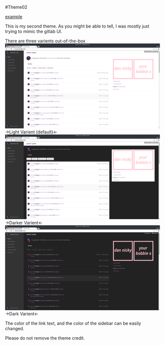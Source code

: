 #Theme02

[example](http://asonix-dev.tumblr.com/)


This is my second theme. As you might be able to tell, I was mostly just trying to mimic the gitlab UI.

There are three varients out-of-the-box
![theme02-1.png](https://raw.githubusercontent.com/asonix/tumblr-themes/master/theme02/theme-02-1.png)
->Light Varient (default)<-
![theme02-1.png](https://raw.githubusercontent.com/asonix/tumblr-themes/master/theme02/theme-02-2.png)
->Darker Varient<-
![theme02-1.png](https://raw.githubusercontent.com/asonix/tumblr-themes/master/theme02/theme-02-3.png)
->Dark Varient<-

The color of the link text, and the color of the sidebar can be easily changed.

Please do not remove the theme credit.
